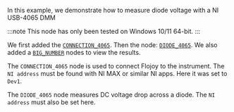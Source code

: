 In this example, we demonstrate how to measure diode voltage with a NI USB-4065 DMM

:::note
This node has only been tested on Windows 10/11 64-bit.
:::

We first added the [`CONNECTION_4065`](https://github.com/flojoy-ai/nodes/tree/develop/IO/INSTRUMENTS/MULTIMETERS/NI/USB_4065/BASIC). Then the node: [`DIODE_4065`](https://github.com/flojoy-ai/nodes/tree/develop/IO/INSTRUMENTS/MULTIMETERS/NI/USB_4065/BASIC). We also added a [`BIG_NUMBER`](https://github.com/flojoy-ai/nodes/blob/develop/VISUALIZERS/PLOTLY/BIG_NUMBER/BIG_NUMBER.py) nodes to view the results.

The `CONNECTION_4065` node is used to connect Flojoy to the instrument. The `NI address` must be found with NI MAX or similar NI apps. Here it was set to `Dev1`.

The `DIODE_4065` node measures DC voltage drop across a diode. The `NI address` must also be set here.
